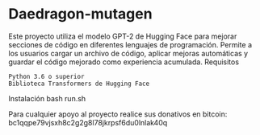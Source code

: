 # Daedragon-mutagen
Este proyecto utiliza el modelo GPT-2 de Hugging Face para mejorar secciones de código en diferentes lenguajes de programación. Permite a los usuarios cargar un archivo de código, aplicar mejoras automáticas y guardar el código mejorado como experiencia acumulada.
Requisitos

    Python 3.6 o superior
    Biblioteca Transformers de Hugging Face

Instalación
bash run.sh

Para cualquier apoyo al proyecto realice sus donativos en bitcoin: bc1qqpe79vjsxh8c2g2g8l78jkrpsf6du0lnlak40q
